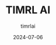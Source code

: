 ---
title: TIMRL AI
description: Web/Software/XR Developer
date: 2024-07-06
thumbnail: /showcase/timrl-ai/timrl.ai_.png
url: https://timrl.ai/
author: timrlai
status: Published
--- 
